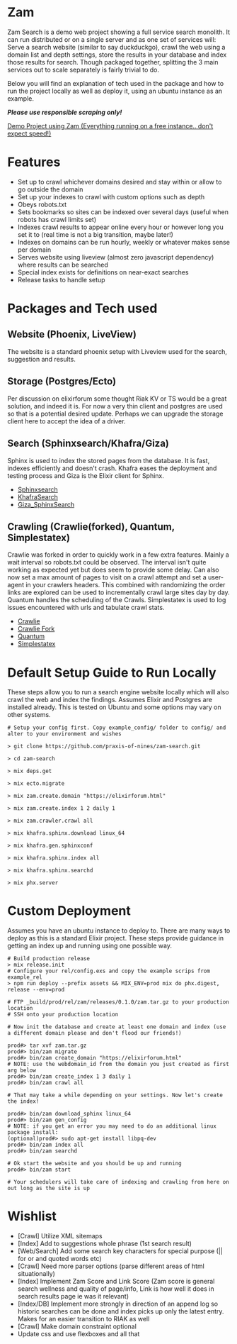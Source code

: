 # Zam

Zam Search is a demo web project showing a full service search monolith. It can run distributed or on a single server and as one set of services will: Serve a search website (similar to say duckduckgo), crawl the web using a domain list and depth settings, store the results in your database and index those results for search. Though packaged together, splitting the 3 main services out to scale separately is fairly trivial to do.

Below you will find an explanation of tech used in the package and how to run the project locally as well as deploy it, using an ubuntu instance as an example.

***Please use responsible scraping only!***

[Demo Project using Zam (Everything running on a free instance.. don't expect speed!)](https://yamzam.info)

# Features

* Set up to crawl whichever domains desired and stay within or allow to go outside the domain
* Set up your indexes to crawl with custom options such as depth
* Obeys robots.txt
* Sets bookmarks so sites can be indexed over several days (useful when robots has crawl limits set)
* Indexes crawl results to appear online every hour or however long you set it to (real time is not a big transition, maybe later!)
* Indexes on domains can be run hourly, weekly or whatever makes sense per domain
* Serves website using liveview (almost zero javascript dependency) where results can be searched
* Special index exists for definitions on near-exact searches
* Release tasks to handle setup


# Packages and Tech used

## Website (Phoenix, LiveView)

The website is a standard phoenix setup with Liveview used for the search, suggestion and results.


## Storage (Postgres/Ecto)

Per discussion on elixirforum some thought Riak KV or TS would be a great solution, and indeed it is.  For now a very thin client and postgres are used so that is a potential desired update. Perhaps we can upgrade the storage client here to accept the idea
of a driver.


## Search (Sphinxsearch/Khafra/Giza)

Sphinx is used to index the stored pages from the database. It is fast, indexes efficiently and doesn't crash. Khafra eases the deployment and testing process and Giza is the Elixir client for Sphinx.

* [Sphinxsearch](https://sphinxsearch.com/)
* [KhafraSearch](https://hex.pm/packages/khafra_search)
* [Giza_SphinxSearch](https://hex.pm/packages/giza_sphinxsearch)


## Crawling (Crawlie(forked), Quantum, Simplestatex)

Crawlie was forked in order to quickly work in a few extra features. Mainly a wait interval so robots.txt could be observed. The
interval isn't quite working as expected yet but does seem to provide some delay. Can also now set a max amount of pages to visit on a crawl attempt and set a user-agent in your crawlers headers. This combined with randomizing the order links are explored can be used to incrementally crawl large sites day by day. Quantum handles the scheduling of the Crawls. Simplestatex is used to log issues encountered with urls and tabulate crawl stats.

* [Crawlie](https://github.com/nietaki/crawlie)
* [Crawlie Fork](https://github.com/praxis-of-nines/crawlie)
* [Quantum](https://hex.pm/packages/quantum)
* [Simplestatex](https://hex.pm/packages/simplestatex)


# Default Setup Guide to Run Locally

These steps allow you to run a search engine website locally which will also crawl the web and index the findings. Assumes
Elixir and Postgres are installed already.  This is tested on Ubuntu and some options may vary on other systems.

```
# Setup your config first. Copy example_config/ folder to config/ and alter to your environment and wishes

> git clone https://github.com/praxis-of-nines/zam-search.git

> cd zam-search

> mix deps.get

> mix ecto.migrate

> mix zam.create.domain "https://elixirforum.html"

> mix zam.create.index 1 2 daily 1

> mix zam.crawler.crawl all

> mix khafra.sphinx.download linux_64

> mix khafra.gen.sphinxconf

> mix khafra.sphinx.index all

> mix khafra.sphinx.searchd

> mix phx.server
```

# Custom Deployment

Assumes you have an ubuntu instance to deploy to. There are many ways to deploy as this is a standard Elixir project. These steps
provide guidance in getting an index up and running using one possible way.

```
# Build production release
> mix release.init
# Configure your rel/config.exs and copy the example scrips from example_rel
> npm run deploy --prefix assets && MIX_ENV=prod mix do phx.digest, release --env=prod

# FTP _build/prod/rel/zam/releases/0.1.0/zam.tar.gz to your production location
# SSH onto your production location

# Now init the database and create at least one domain and index (use a different domain please and don't flood our friends!)

prod#> tar xvf zam.tar.gz
prod#> bin/zam migrate
prod#> bin/zam create_domain "https://elixirforum.html"
# NOTE: use the webdomain_id from the domain you just created as first arg below
prod#> bin/zam create_index 1 3 daily 1
prod#> bin/zam crawl all

# That may take a while depending on your settings. Now let's create the index!

prod#> bin/zam download_sphinx linux_64
prod#> bin/zam gen_config
# NOTE: if you get an error you may need to do an additional linux package install:
(optional)prod#> sudo apt-get install libpq-dev
prod#> bin/zam index all
prod#> bin/zam searchd

# Ok start the website and you should be up and running
prod#> bin/zam start

# Your schedulers will take care of indexing and crawling from here on out long as the site is up
```

# Wishlist

* [Crawl] Utilize XML sitemaps
* [Index] Add to suggestions whole phrase (1st search result)
* [Web/Search] Add some search key characters for special purpose (|| for or and quoted words etc)
* [Crawl] Need more parser options (parse different areas of html situationally)
* [Index] Implement Zam Score and Link Score (Zam score is general search wellness and quality of page/info, Link is how well it does in search results page ie was it relevant)
* [Index/DB] Implement more strongly in direction of an append log so historic searches can be done and index picks up only the latest entry. Makes for an easier transition to RIAK as well
* [Crawl] Make domain constraint optional
* Update css and use flexboxes and all that

